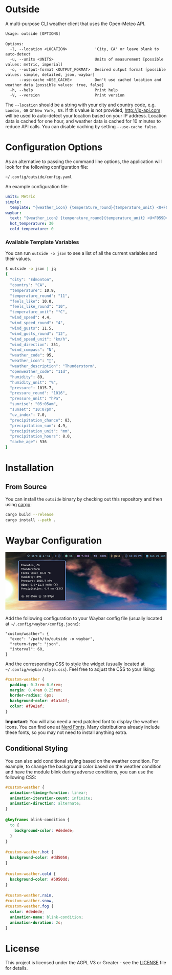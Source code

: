# Outside

A multi-purpose CLI weather client that uses the Open-Meteo API.

```
Usage: outside [OPTIONS]

Options:
  -l, --location <LOCATION>            'City, CA' or leave blank to auto-detect
  -u, --units <UNITS>                  Units of measurement [possible values: metric, imperial]
  -o, --output-format <OUTPUT_FORMAT>  Desired output format [possible values: simple, detailed, json, waybar]
      --use-cache <USE_CACHE>          Don't use cached location and weather data [possible values: true, false]
  -h, --help                           Print help
  -V, --version                        Print version
```

The `--location` should be a string with your city and country code, e.g. `London, GB` or `New York, US`. If this value is not provided, http://ip-api.com will be used to auto-detect your location based on your IP address.  Location data is cached for one hour, and weather data is cached for 10 minutes to reduce API calls. You can disable caching by setting `--use-cache false`.

# Configuration Options

As an alternative to passing the command line options, the application will look for the following configuration file:

```
~/.config/outside/config.yaml
```

An example configuration file:

```yaml
units: Metric
simple:
  template: "{weather_icon} {temperature_round}{temperature_unit} <U+F059D> {wind_speed_round}<U+EA9F>{wind_gusts_round}"
waybar:
  text: "{weather_icon} {temperature_round}{temperature_unit} <U+F059D> {wind_speed_round}<U+EA9F>{wind_gusts_round}"
  hot_temperature: 30
  cold_temperature: 0
```

### Available Template Variables

You can run `outside -o json` to see a list of all the current variables and their values.

```bash
$ outside -o json | jq
{
  "city": "Edmonton",
  "country": "CA",
  "temperature": 10.9,
  "temperature_round": "11",
  "feels_like": 10.0,
  "feels_like_round": "10",
  "temperature_unit": "°C",
  "wind_speed": 4.4,
  "wind_speed_round": "4",
  "wind_gusts": 11.5,
  "wind_gusts_round": "12",
  "wind_speed_unit": "km/h",
  "wind_direction": 351,
  "wind_compass": "N",
  "weather_code": 95,
  "weather_icon": "󰖓",
  "weather_description": "Thunderstorm",
  "openweather_code": "11d",
  "humidity": 89,
  "humidity_unit": "%",
  "pressure": 1015.7,
  "pressure_round": "1016",
  "pressure_unit": "hPa",
  "sunrise": "05:05am",
  "sunset": "10:07pm",
  "uv_index": 7.0,
  "precipitation_chance": 83,
  "precipitation_sum": 4.9,
  "precipitation_unit": "mm",
  "precipitation_hours": 8.0,
  "cache_age": 536
}
```

# Installation

## From Source

You can install the `outside` binary by checking out this repository and then using [cargo](https://doc.rust-lang.org/cargo/getting-started/installation.html):

```bash
cargo build --release
cargo install --path .
```

# Waybar Configuration

![outside as a waybar module](https://github.com/BaconIsAVeg/outside/blob/main/screenshot.png?raw=true)

Add the following configuration to your Waybar config file (usually located at `~/.config/waybar/config.jsonc`):

```jsonc
"custom/weather": {
  "exec": "/path/to/outside -o waybar",
  "return-type": "json",
  "interval": 60,
}
```

And the corresponding CSS to style the widget (usually located at `~/.config/waybar/style.css`). Feel free to adjust the CSS to your liking:

```css
#custom-weather {
  padding: 0.3rem 0.6rem;
  margin: 0.4rem 0.25rem;
  border-radius: 6px;
  background-color: #1a1a1f;
  color: #f9e2af;
}
```

**Important**: You will also need a nerd patched font to display the weather icons. You can find one at [Nerd Fonts](https://www.nerdfonts.com/). Many distributions already include these fonts, so you may not need to install anything extra.

## Conditional Styling

You can also add conditional styling based on the weather condition. For example, to change the background color based on the weather condition and have the module blink during adverse conditions, you can use the following CSS:

```css
#custom-weather {
  animation-timing-function: linear;
  animation-iteration-count: infinite;
  animation-direction: alternate;
}

@keyframes blink-condition {
  to {
    background-color: #dedede;
  }
}

#custom-weather.hot {
  background-color: #dd5050;
}

#custom-weather.cold {
  background-color: #5050dd;
}

#custom-weather.rain,
#custom-weather.snow,
#custom-weather.fog {
  color: #dedede;
  animation-name: blink-condition;
  animation-duration: 2s;
}

```

# License

This project is licensed under the AGPL V3 or Greater - see the [LICENSE](LICENSE) file for details.
